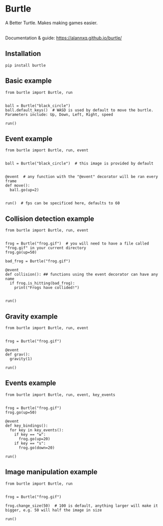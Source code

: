 # Burtle 

A Better Turtle. Makes making games easier. <br><br> 

Documentation & guide: https://alannxq.github.io/burtle/

## Installation

```Py
pip install burtle
```

## Basic example

```Py
from burtle import Burtle, run


ball = Burtle("black_circle")
ball.default_keys()  # WASD is used by default to move the burtle. Parameters include: Up, Down, Left, Right, speed

run()
```

## Event example

```Py
from burtle import Burtle, run, event


ball = Burtle("black_circle")  # this image is provided by default 


@event  # any function with the "@event" decorator will be ran every frame
def move():
  ball.go(up=2)


run()  # fps can be specificed here, defaults to 60
```

## Collision detection example

```Py
from burtle import Burtle, run, event


frog = Burtle("frog.gif")  # you will need to have a file called "frog.gif" in your current directory
frog.go(up=50)

bad_frog = Burtle("frog.gif")

@event
def collision(): ## functions using the event decorator can have any name
  if frog.is_hitting(bad_frog):
    print("Frogs have collided!")


run()
```

## Gravity example

```Py
from burtle import Burtle, run, event


frog = Burtle("frog.gif")

@event
def grav():
  gravity(1)

run()
```

## Events example

```Py
from burtle import Burtle, run, event, key_events


frog = Burtle("frog.gif")
frog.go(up=50)
      
@event
def key_bindings():
  for key in key_events():
    if key == "w":
      frog.go(up=20)
    if key == "s":
      frog.go(down=20)

run()
```

## Image manipulation example

```Py
from burtle import Burtle, run


frog = Burtle("frog.gif")

frog.change_size(50)  # 100 is default, anything larger will make it bigger, e.g. 50 will half the image in size
      
run()
```

